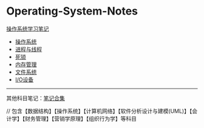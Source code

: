 # Operating-System-Notes
[操作系统学习笔记](https://mortimer-workspace.notion.site/2e6facabe2474a7ea2f73bb86fd92b75?v=26693e09a2cf4ab3aa0d866439995ed5&pvs=4)

* [操作系统](https://mortimer-workspace.notion.site/405368231e5d4e2cba751371fc941d5a?pvs=4)
* [进程与线程](https://mortimer-workspace.notion.site/f03222bf1bc34ac8b0ae51ea95f3ed2d?pvs=4)
* [死锁](https://mortimer-workspace.notion.site/Deadlock-52b931073e004e4e9b3870f23d014a9a?pvs=4)
* [内存管理](https://mortimer-workspace.notion.site/07021b2e322f4df28d0edb9fb0ca4332?pvs=4)
* [文件系统](https://mortimer-workspace.notion.site/2a03a05ee48e4fd8b573c0721879b357?pvs=4)
* [I/O设备](https://mortimer-workspace.notion.site/I-O-1bba5e4f0f6c477bab3fae11334b994d?pvs=4)

---

其他科目笔记：[笔记合集](https://mortimer-workspace.notion.site/5973720904a44feabf3fd1683c018777?v=c9e665fc020c4f43bb9b1b476983f1bf&pvs=4)

// 包含【数据结构】【操作系统】【计算机网络】【软件分析设计与建模(UML)】【会计学】【财务管理】【营销学原理】【组织行为学】等科目
